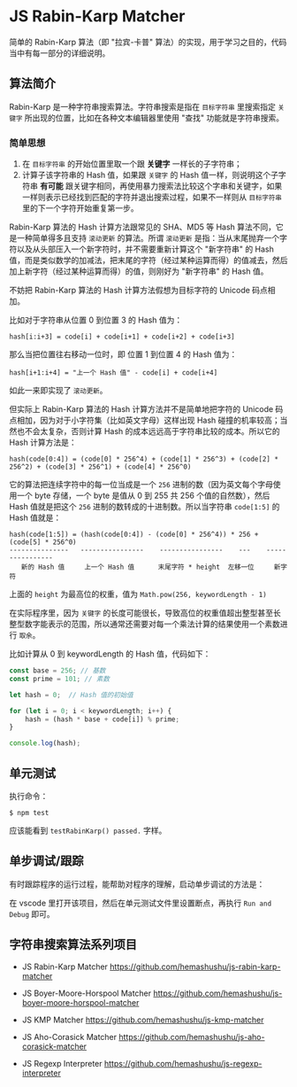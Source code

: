 # JS Rabin-Karp Matcher

简单的 Rabin-Karp 算法（即 "拉宾-卡普" 算法）的实现，用于学习之目的，代码当中有每一部分的详细说明。

## 算法简介

Rabin-Karp 是一种字符串搜索算法。字符串搜索是指在 `目标字符串` 里搜索指定 `关键字` 所出现的位置，比如在各种文本编辑器里使用 "查找" 功能就是字符串搜索。

### 简单思想

1. 在 `目标字符串` 的开始位置里取一个跟 **关键字** 一样长的子字符串；
2. 计算子该字符串的 Hash 值，如果跟 `关键字` 的 Hash 值一样，则说明这个子字符串 **有可能** 跟关键字相同，再使用暴力搜索法比较这个字串和关键字，如果一样则表示已经找到匹配的字符并退出搜索过程，如果不一样则从 `目标字符串` 里的下一个字符开始重复第一步。

Rabin-Karp 算法的 Hash 计算方法跟常见的 SHA、MD5 等 Hash 算法不同，它是一种简单得多且支持 `滚动更新` 的算法。所谓 `滚动更新` 是指：当从末尾抛弃一个字符以及从头部压入一个新字符时，并不需要重新计算这个 "新字符串" 的 Hash 值，而是类似数学的加减法，把末尾的字符（经过某种运算而得）的值减去，然后加上新字符（经过某种运算而得）的值，则刚好为 "新字符串" 的 Hash 值。

不妨把 Rabin-Karp 算法的 Hash 计算方法假想为目标字符的 Unicode 码点相加。

比如对于字符串从位置 0 到位置 3 的 Hash 值为：

`hash[i:i+3] = code[i] + code[i+1] + code[i+2] + code[i+3]`

那么当把位置往右移动一位时，即 位置 1 到位置 4 的 Hash 值为：

`hash[i+1:i+4] = "上一个 Hash 值" - code[i] + code[i+4]`

如此一来即实现了 `滚动更新`。

但实际上 Rabin-Karp 算法的 Hash 计算方法并不是简单地把字符的 Unicode 码点相加，因为对于小字符集（比如英文字母）这样出现 Hash 碰撞的机率较高；当然也不会太复杂，否则计算 Hash 的成本远远高于字符串比较的成本。所以它的 Hash 计算方法是：

`hash(code[0:4]) = (code[0] * 256^4) + (code[1] * 256^3) + (code[2] * 256^2) + (code[3] * 256^1) + (code[4] * 256^0)`

它的算法把连续字符中的每一位当成是一个 `256` 进制的数（因为英文每个字母使用一个 byte 存储，一个 byte 是值从 0 到 255 共 256 个值的自然数），然后 Hash 值就是把这个 `256` 进制的数转成的十进制数。所以当字符串 `code[1:5]` 的 Hash 值就是：

```text
hash(code[1:5]) = (hash(code[0:4]) - (code[0] * 256^4)) * 256 + (code[5] * 256^0)
---------------   ----------------    ----------------    ---    ----------------
   新的 Hash 值     上一个 Hash 值      末尾字符 * height  左移一位     新字符
```

上面的 `height` 为最高位的权重，值为 `Math.pow(256, keywordLength - 1)`

在实际程序里，因为 `关键字` 的长度可能很长，导致高位的权重值超出整型甚至长整型数字能表示的范围，所以通常还需要对每一个乘法计算的结果使用一个素数进行 `取余`。

比如计算从 0 到 keywordLength 的 Hash 值，代码如下：

```javascript
const base = 256; // 基数
const prime = 101; // 素数

let hash = 0;  // Hash 值的初始值

for (let i = 0; i < keywordLength; i++) {
    hash = (hash * base + code[i]) % prime;
}

console.log(hash);
```

## 单元测试

执行命令：

`$ npm test`

应该能看到 `testRabinKarp() passed.` 字样。

## 单步调试/跟踪

有时跟踪程序的运行过程，能帮助对程序的理解，启动单步调试的方法是：

在 vscode 里打开该项目，然后在单元测试文件里设置断点，再执行 `Run and Debug` 即可。


## 字符串搜索算法系列项目

- JS Rabin-Karp Matcher
  https://github.com/hemashushu/js-rabin-karp-matcher

- JS Boyer-Moore-Horspool Matcher
  https://github.com/hemashushu/js-boyer-moore-horspool-matcher

- JS KMP Matcher
  https://github.com/hemashushu/js-kmp-matcher

- JS Aho-Corasick Matcher
  https://github.com/hemashushu/js-aho-corasick-matcher

- JS Regexp Interpreter
  https://github.com/hemashushu/js-regexp-interpreter
